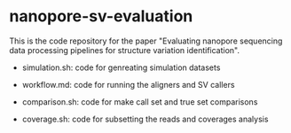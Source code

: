 # nanopore-sv-evaluation

This is the code repository for the paper "Evaluating nanopore sequencing data processing pipelines for structure variation identification".

- simulation.sh: code for genreating simulation datasets

- workflow.md: code for running the aligners and SV callers

- comparison.sh: code for make call set and true set comparisons

- coverage.sh: code for subsetting the reads and coverages analysis


